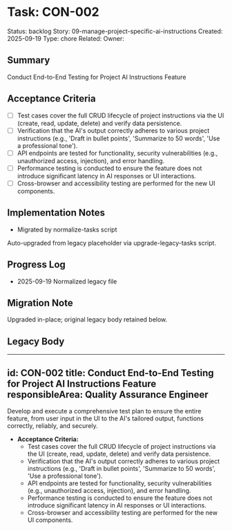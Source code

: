 # Task: CON-002
Status: backlog
Story: 09-manage-project-specific-ai-instructions
Created: 2025-09-19
Type: chore
Related:
Owner:

## Summary
Conduct End-to-End Testing for Project AI Instructions Feature

## Acceptance Criteria
- [ ] Test cases cover the full CRUD lifecycle of project instructions via the UI (create, read, update, delete) and verify data persistence.
- [ ] Verification that the AI's output correctly adheres to various project instructions (e.g., 'Draft in bullet points', 'Summarize to 50 words', 'Use a professional tone').
- [ ] API endpoints are tested for functionality, security vulnerabilities (e.g., unauthorized access, injection), and error handling.
- [ ] Performance testing is conducted to ensure the feature does not introduce significant latency in AI responses or UI interactions.
- [ ] Cross-browser and accessibility testing are performed for the new UI components.

## Implementation Notes
- Migrated by normalize-tasks script

Auto-upgraded from legacy placeholder via upgrade-legacy-tasks script.

## Progress Log
- 2025-09-19 Normalized legacy file

## Migration Note
Upgraded in-place; original legacy body retained below.

## Legacy Body
---
id: CON-002
title: Conduct End-to-End Testing for Project AI Instructions Feature
responsibleArea: Quality Assurance Engineer
---
Develop and execute a comprehensive test plan to ensure the entire feature, from user input in the UI to the AI's tailored output, functions correctly, reliably, and securely.

*   **Acceptance Criteria:**
    *   Test cases cover the full CRUD lifecycle of project instructions via the UI (create, read, update, delete) and verify data persistence.
    *   Verification that the AI's output correctly adheres to various project instructions (e.g., 'Draft in bullet points', 'Summarize to 50 words', 'Use a professional tone').
    *   API endpoints are tested for functionality, security vulnerabilities (e.g., unauthorized access, injection), and error handling.
    *   Performance testing is conducted to ensure the feature does not introduce significant latency in AI responses or UI interactions.
    *   Cross-browser and accessibility testing are performed for the new UI components.